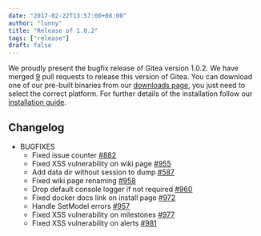 ```yaml
---
date: "2017-02-22T13:57:00+08:00"
author: "lunny"
title: "Release of 1.0.2"
tags: ["release"]
draft: false
---
```


We proudly present the bugfix release of Gitea version 1.0.2. We have merged [9](https://github.com/go-gitea/gitea/pulls?utf8=%E2%9C%93&q=is%3Apr%20is%3Amerged%20milestone%3A1.0.2) pull requests to release this version of Gitea. You can download one of our pre-built binaries from our [downloads page](https://dl.gitea.io/gitea/1.0.2/), you just need to select the correct platform. For further details of the installation follow our [installation guide](https://docs.gitea.io/en-us/install-from-binary/).

<!--more-->

## Changelog

* BUGFIXES
  * Fixed issue counter [#882](https://github.com/go-gitea/gitea/pull/882)
  * Fixed XSS vulnerability on wiki page [#955](https://github.com/go-gitea/gitea/pull/955)
  * Add data dir without session to dump [#587](https://github.com/go-gitea/gitea/pull/587)
  * Fixed wiki page renaming [#958](https://github.com/go-gitea/gitea/pull/958)
  * Drop default console logger if not required [#960](https://github.com/go-gitea/gitea/pull/960)
  * Fixed docker docs link on install page [#972](https://github.com/go-gitea/gitea/pull/972)
  * Handle SetModel errors [#957](https://github.com/go-gitea/gitea/pull/957)
  * Fixed XSS vulnerability on milestones [#977](https://github.com/go-gitea/gitea/pull/977)
  * Fixed XSS vulnerability on alerts [#981](https://github.com/go-gitea/gitea/pull/981)